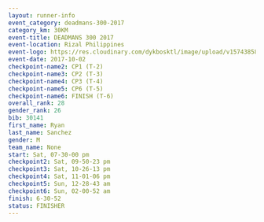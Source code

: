```yaml
---
layout: runner-info 
event_category: deadmans-300-2017 
category_km: 30KM 
event-title: DEADMANS 300 2017 
event-location: Rizal Philippines 
event-logo: https://res.cloudinary.com/dykbosktl/image/upload/v1574385898/Logo/2017-DM300-Logo_ljecaw.jpg 
event-date: 2017-10-02 
checkpoint-name2: CP1 (T-2) 
checkpoint-name3: CP2 (T-3) 
checkpoint-name4: CP3 (T-4) 
checkpoint-name5: CP6 (T-5) 
checkpoint-name6: FINISH (T-6) 
overall_rank: 28
gender_rank: 26
bib: 30141
first_name: Ryan
last_name: Sanchez
gender: M
team_name: None
start: Sat, 07-30-00 pm
checkpoint2: Sat, 09-50-23 pm
checkpoint3: Sat, 10-26-13 pm
checkpoint4: Sat, 11-01-06 pm
checkpoint5: Sun, 12-28-43 am
checkpoint6: Sun, 02-00-52 am
finish: 6-30-52
status: FINISHER
---
```

